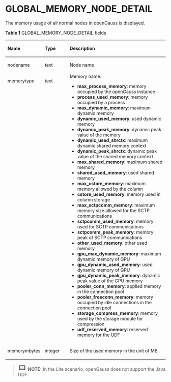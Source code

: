 # GLOBAL\_MEMORY\_NODE\_DETAIL<a name="EN-US_TOPIC_0289900506"></a>

The memory usage of all normal nodes in openGauss is displayed.

**Table  1**  GLOBAL\_MEMORY\_NODE\_DETAIL fields

<a name="en-us_topic_0283136701_en-us_topic_0237122561_table0610155043612"></a>
<table><thead align="left"><tr id="en-us_topic_0283136701_en-us_topic_0237122561_row14830165013615"><th class="cellrowborder" valign="top" width="17.27%" id="mcps1.2.4.1.1"><p id="en-us_topic_0283136701_en-us_topic_0237122561_p1383017504365"><a name="en-us_topic_0283136701_en-us_topic_0237122561_p1383017504365"></a><a name="en-us_topic_0283136701_en-us_topic_0237122561_p1383017504365"></a><strong id="b626442316443"><a name="b626442316443"></a><a name="b626442316443"></a>Name</strong></p>
</th>
<th class="cellrowborder" valign="top" width="16.8%" id="mcps1.2.4.1.2"><p id="en-us_topic_0283136701_en-us_topic_0237122561_p48309509365"><a name="en-us_topic_0283136701_en-us_topic_0237122561_p48309509365"></a><a name="en-us_topic_0283136701_en-us_topic_0237122561_p48309509365"></a><strong id="b87556265445"><a name="b87556265445"></a><a name="b87556265445"></a>Type</strong></p>
</th>
<th class="cellrowborder" valign="top" width="65.93%" id="mcps1.2.4.1.3"><p id="en-us_topic_0283136701_en-us_topic_0237122561_p6830350173619"><a name="en-us_topic_0283136701_en-us_topic_0237122561_p6830350173619"></a><a name="en-us_topic_0283136701_en-us_topic_0237122561_p6830350173619"></a><strong id="b207913012449"><a name="b207913012449"></a><a name="b207913012449"></a>Description</strong></p>
</th>
</tr>
</thead>
<tbody><tr id="en-us_topic_0283136701_en-us_topic_0237122561_row3830115033611"><td class="cellrowborder" valign="top" width="17.27%" headers="mcps1.2.4.1.1 "><p id="en-us_topic_0283136701_en-us_topic_0237122561_p1383017501368"><a name="en-us_topic_0283136701_en-us_topic_0237122561_p1383017501368"></a><a name="en-us_topic_0283136701_en-us_topic_0237122561_p1383017501368"></a>nodename</p>
</td>
<td class="cellrowborder" valign="top" width="16.8%" headers="mcps1.2.4.1.2 "><p id="en-us_topic_0283136701_en-us_topic_0237122561_p683119506363"><a name="en-us_topic_0283136701_en-us_topic_0237122561_p683119506363"></a><a name="en-us_topic_0283136701_en-us_topic_0237122561_p683119506363"></a>text</p>
</td>
<td class="cellrowborder" valign="top" width="65.93%" headers="mcps1.2.4.1.3 "><p id="en-us_topic_0283136701_en-us_topic_0237122561_p28312505366"><a name="en-us_topic_0283136701_en-us_topic_0237122561_p28312505366"></a><a name="en-us_topic_0283136701_en-us_topic_0237122561_p28312505366"></a>Node name</p>
</td>
</tr>
<tr id="en-us_topic_0283136701_en-us_topic_0237122561_row18831145033612"><td class="cellrowborder" valign="top" width="17.27%" headers="mcps1.2.4.1.1 "><p id="en-us_topic_0283136701_en-us_topic_0237122561_p14831205073620"><a name="en-us_topic_0283136701_en-us_topic_0237122561_p14831205073620"></a><a name="en-us_topic_0283136701_en-us_topic_0237122561_p14831205073620"></a>memorytype</p>
</td>
<td class="cellrowborder" valign="top" width="16.8%" headers="mcps1.2.4.1.2 "><p id="en-us_topic_0283136701_en-us_topic_0237122561_p283135053619"><a name="en-us_topic_0283136701_en-us_topic_0237122561_p283135053619"></a><a name="en-us_topic_0283136701_en-us_topic_0237122561_p283135053619"></a>text</p>
</td>
<td class="cellrowborder" valign="top" width="65.93%" headers="mcps1.2.4.1.3 "><div class="p" id="en-us_topic_0283136701_en-us_topic_0237122561_p683175017369"><a name="en-us_topic_0283136701_en-us_topic_0237122561_p683175017369"></a><a name="en-us_topic_0283136701_en-us_topic_0237122561_p683175017369"></a>Memory name.<a name="en-us_topic_0283136701_en-us_topic_0237122561_ul483115014361"></a><a name="en-us_topic_0283136701_en-us_topic_0237122561_ul483115014361"></a><ul id="en-us_topic_0283136701_en-us_topic_0237122561_ul483115014361"><li><strong id="b197703261263"><a name="b197703261263"></a><a name="b197703261263"></a>max_process_memory</strong>: memory occupied by the <span id="text179741409510"><a name="text179741409510"></a><a name="text179741409510"></a>openGauss</span> instance</li><li><strong id="b134912391861"><a name="b134912391861"></a><a name="b134912391861"></a>process_used_memory</strong>: memory occupied by a process</li><li><strong id="b1533385774716"><a name="b1533385774716"></a><a name="b1533385774716"></a>max_dynamic_memory</strong>: maximum dynamic memory</li><li><strong id="b842352706151936"><a name="b842352706151936"></a><a name="b842352706151936"></a>dynamic_used_memory</strong>: used dynamic memory</li><li><strong id="b842352706151940"><a name="b842352706151940"></a><a name="b842352706151940"></a>dynamic_peak_memory</strong>: dynamic peak value of the memory</li><li><strong id="b64542056174814"><a name="b64542056174814"></a><a name="b64542056174814"></a>dynamic_used_shrctx</strong>: maximum dynamic shared memory context</li><li><strong id="b84235270615208"><a name="b84235270615208"></a><a name="b84235270615208"></a>dynamic_peak_shrctx</strong>: dynamic peak value of the shared memory context</li><li><strong id="b842352706152012"><a name="b842352706152012"></a><a name="b842352706152012"></a>max_shared_memory</strong>: maximum shared memory</li><li><strong id="b842352706152018"><a name="b842352706152018"></a><a name="b842352706152018"></a>shared_used_memory</strong>: used shared memory</li><li><strong id="b17401971491"><a name="b17401971491"></a><a name="b17401971491"></a>max_cstore_memory</strong>: maximum memory allowed by the column</li><li><strong id="b842352706152054"><a name="b842352706152054"></a><a name="b842352706152054"></a>cstore_used_memory</strong>: memory used in column storage</li><li><strong id="b679661211496"><a name="b679661211496"></a><a name="b679661211496"></a>max_sctpcomm_memory</strong>: maximum memory size allowed for the SCTP communications</li><li><strong id="b84235270615213"><a name="b84235270615213"></a><a name="b84235270615213"></a>sctpcomm_used_memory</strong>: memory used for SCTP communications</li><li><strong id="b842352706152149"><a name="b842352706152149"></a><a name="b842352706152149"></a>sctpcomm_peak_memory</strong>: memory peak of SCTP communications</li><li><strong id="b84235270615228"><a name="b84235270615228"></a><a name="b84235270615228"></a>other_used_memory</strong>: other used memory</li><li><strong id="b2025903734918"><a name="b2025903734918"></a><a name="b2025903734918"></a>gpu_max_dynamic_memory</strong>: maximum dynamic memory of GPU</li><li><strong id="b1314216185505"><a name="b1314216185505"></a><a name="b1314216185505"></a>gpu_dynamic_used_memory</strong>: used dynamic memory of GPU</li><li><strong id="b7416327195010"><a name="b7416327195010"></a><a name="b7416327195010"></a>gpu_dynamic_peak_memory</strong>: dynamic peak value of the GPU memory</li><li><strong id="b105535153912"><a name="b105535153912"></a><a name="b105535153912"></a>pooler_conn_memory</strong>: applied memory in the connection pool</li><li><strong id="b117624315393"><a name="b117624315393"></a><a name="b117624315393"></a>pooler_freeconn_memory</strong>: memory occupied by idle connections in the connection pool</li><li><strong id="b1572166153912"><a name="b1572166153912"></a><a name="b1572166153912"></a>storage_compress_memory</strong>: memory used by the storage module for compression</li><li><strong id="b748067163914"><a name="b748067163914"></a><a name="b748067163914"></a>udf_reserved_memory</strong>: reserved memory for the UDF</li></ul>
</div>
</td>
</tr>
<tr id="en-us_topic_0283136701_en-us_topic_0237122561_row1783515503364"><td class="cellrowborder" valign="top" width="17.27%" headers="mcps1.2.4.1.1 "><p id="en-us_topic_0283136701_en-us_topic_0237122561_p9835150163616"><a name="en-us_topic_0283136701_en-us_topic_0237122561_p9835150163616"></a><a name="en-us_topic_0283136701_en-us_topic_0237122561_p9835150163616"></a>memorymbytes</p>
</td>
<td class="cellrowborder" valign="top" width="16.8%" headers="mcps1.2.4.1.2 "><p id="en-us_topic_0283136701_en-us_topic_0237122561_p1183565033619"><a name="en-us_topic_0283136701_en-us_topic_0237122561_p1183565033619"></a><a name="en-us_topic_0283136701_en-us_topic_0237122561_p1183565033619"></a>integer</p>
</td>
<td class="cellrowborder" valign="top" width="65.93%" headers="mcps1.2.4.1.3 "><p id="en-us_topic_0283136701_en-us_topic_0237122561_p2835145012369"><a name="en-us_topic_0283136701_en-us_topic_0237122561_p2835145012369"></a><a name="en-us_topic_0283136701_en-us_topic_0237122561_p2835145012369"></a>Size of the used memory in the unit of MB.</p>
</td>
</tr>
</tbody>
</table>

>![](public_sys-resources/icon-note.gif) **NOTE:** 
>In the Lite scenario, openGauss does not support the Java UDF.

